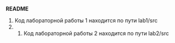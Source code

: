 **README**
1. Код лабораторной работы 1 находится по пути lab1/src
2. 1. Код лабораторной работы 2 находится по пути lab2/src
